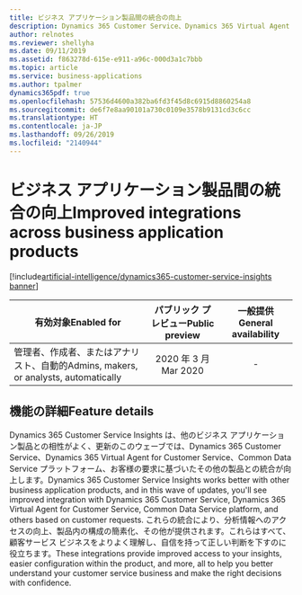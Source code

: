 ```yaml
---
title: ビジネス アプリケーション製品間の統合の向上
description: Dynamics 365 Customer Service、Dynamics 365 Virtual Agent for Customer Service などのビジネス アプリケーション製品間の統合の向上
author: relnotes
ms.reviewer: shellyha
ms.date: 09/11/2019
ms.assetid: f863278d-615e-e911-a96c-000d3a1c7bbb
ms.topic: article
ms.service: business-applications
ms.author: tpalmer
dynamics365pdf: true
ms.openlocfilehash: 57536d4600a382ba6fd3f45d8c6915d8860254a8
ms.sourcegitcommit: de6f7e8aa90101a730c0109e3578b9131cd3c6cc
ms.translationtype: HT
ms.contentlocale: ja-JP
ms.lasthandoff: 09/26/2019
ms.locfileid: "2140944"
---
```

# <a name="improved-integrations-across-business-application-products"></a><span data-ttu-id="a185e-103">ビジネス アプリケーション製品間の統合の向上</span><span class="sxs-lookup"><span data-stu-id="a185e-103">Improved integrations across business application products</span></span>
[!include[artificial-intelligence/dynamics365-customer-service-insights banner](../includes/artificial-intelligence/dynamics365-customer-service-insights.md)]

| <span data-ttu-id="a185e-104">有効対象</span><span class="sxs-lookup"><span data-stu-id="a185e-104">Enabled for</span></span>    |  <span data-ttu-id="a185e-105">パブリック プレビュー</span><span class="sxs-lookup"><span data-stu-id="a185e-105">Public preview</span></span> | <span data-ttu-id="a185e-106">一般提供</span><span class="sxs-lookup"><span data-stu-id="a185e-106">General availability</span></span> | 
| ---------- | :----------: |:----------: |
|<span data-ttu-id="a185e-107">管理者、作成者、またはアナリスト、自動的</span><span class="sxs-lookup"><span data-stu-id="a185e-107">Admins, makers, or analysts, automatically</span></span>|<span data-ttu-id="a185e-108">2020 年 3 月</span><span class="sxs-lookup"><span data-stu-id="a185e-108">Mar 2020</span></span>| -|






## <a name="feature-details"></a><span data-ttu-id="a185e-109">機能の詳細</span><span class="sxs-lookup"><span data-stu-id="a185e-109">Feature details</span></span>
<!--feature detail start -->
<span data-ttu-id="a185e-110">Dynamics 365 Customer Service Insights は、他のビジネス アプリケーション製品との相性がよく、更新のこのウェーブでは、Dynamics 365 Customer Service、Dynamics 365 Virtual Agent for Customer Service、Common Data Service プラットフォーム、お客様の要求に基づいたその他の製品との統合が向上します。</span><span class="sxs-lookup"><span data-stu-id="a185e-110">Dynamics 365 Customer Service Insights works better with other business application products, and in this wave of updates, you'll see improved integration with Dynamics 365 Customer Service, Dynamics 365 Virtual Agent for Customer Service, Common Data Service platform, and others based on customer requests.</span></span> <span data-ttu-id="a185e-111">これらの統合により、分析情報へのアクセスの向上、製品内の構成の簡素化、その他が提供されます。これらはすべて、顧客サービス ビジネスをよりよく理解し、自信を持って正しい判断を下すのに役立ちます。</span><span class="sxs-lookup"><span data-stu-id="a185e-111">These integrations provide improved access to your insights, easier configuration within the product, and more, all to help you better understand your customer service business and make the right decisions with confidence.</span></span>
<!--feature detail end -->











